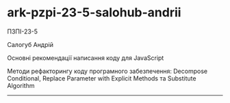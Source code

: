 # ark-pzpi-23-5-salohub-andrii

ПЗПІ-23-5

Салогуб Андрій

Основні рекомендації написання коду для JavaScript

Методи рефакторингу коду програмного забезпечення: Decompose Conditional, Replace Parameter with Explicit Methods та Substitute Algorithm

---
